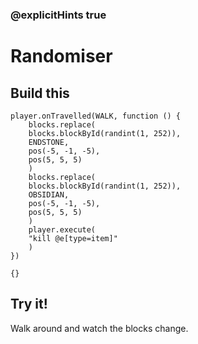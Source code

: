 ### @explicitHints true

# Randomiser

## Build this

```blocks
player.onTravelled(WALK, function () {
    blocks.replace(
    blocks.blockById(randint(1, 252)),
    ENDSTONE,
    pos(-5, -1, -5),
    pos(5, 5, 5)
    )
    blocks.replace(
    blocks.blockById(randint(1, 252)),
    OBSIDIAN,
    pos(-5, -1, -5),
    pos(5, 5, 5)
    )
    player.execute(
    "kill @e[type=item]"
    )
})
```

```template
{}
```

## Try it!

Walk around and watch the blocks change.